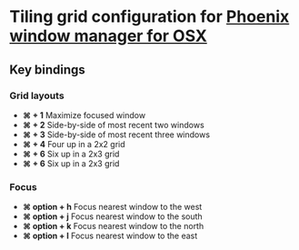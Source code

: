 # Tiling grid configuration for [Phoenix window manager for OSX](https://github.com/kasper/phoenix)

## Key bindings

### Grid layouts
- **⌘ + 1** Maximize focused window
- **⌘ + 2** Side-by-side of most recent two windows
- **⌘ + 3** Side-by-side of most recent three windows
- **⌘ + 4** Four up in a 2x2 grid
- **⌘ + 6** Six up in a 2x3 grid
- **⌘ + 6** Six up in a 2x3 grid

### Focus
- **⌘ option + h** Focus nearest window to the west
- **⌘ option + j** Focus nearest window to the south
- **⌘ option + k** Focus nearest window to the north
- **⌘ option + l** Focus nearest window to the east
